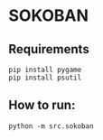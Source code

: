 # SOKOBAN
## Requirements
```
pip install pygame
pip install psutil
```
## How to run:
```
python -m src.sokoban
